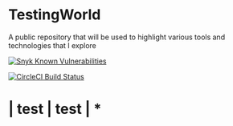 # TestingWorld
A public repository that will be used to highlight various tools and technologies that I explore

[![Snyk Known Vulnerabilities](https://snyk.io/test/github/jragland/TestingWorld/badge.svg?targetFile=package.json)](https://snyk.io/test/github/jragland/TestingWorld?targetFile=package.json)

[![CircleCI Build Status](https://circleci.com/gh/circleci/circleci-docs.svg?style=shield)](https://circleci.com/gh/circleci/circleci-docs)


# | test | test | * 